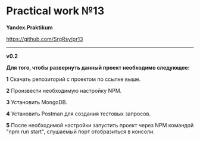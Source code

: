 <h1>Practical work №13</h1>



**Yandex.Praktikum**


https://github.com/SrgRsy/pr13

----------------------------------


**v0.2**


**Для того, чтобы развернуть данный проект необходимо следующее:**

**1** Скачать репозиторий с проектом по ссылке выше.

**2** Произвести необходимую настройку NPM.

**3** Установить MongoDB.

**4** Установить Postman для создания тестовых запросов.

**5** После необходимой настройки запустить проект через NPM командой "npm run start",
слушаемый порт отобразиться в консоли.

